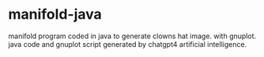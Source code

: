 # manifold-java
manifold program coded  in java to generate clowns hat image. with gnuplot.
java code and gnuplot script  generated by chatgpt4 artificial intelligence.
